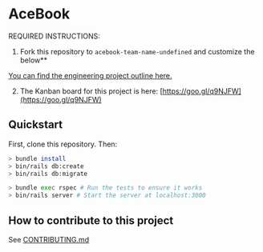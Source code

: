 # AceBook

REQUIRED INSTRUCTIONS:

1. Fork this repository to `acebook-team-name-undefined` and customize
the below**

[You can find the engineering project outline here.](https://github.com/makersacademy/course/tree/master/engineering_projects/rails)

2. The Kanban board for this project is here: [https://goo.gl/q9NJFW](https://goo.gl/q9NJFW)	
	
## Quickstart

First, clone this repository. Then:

```bash
> bundle install
> bin/rails db:create
> bin/rails db:migrate

> bundle exec rspec # Run the tests to ensure it works
> bin/rails server # Start the server at localhost:3000
```

## How to contribute to this project
See [CONTRIBUTING.md](CONTRIBUTING.md)
